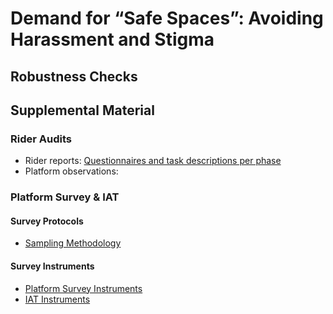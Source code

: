 # Demand for “Safe Spaces”: Avoiding Harassment and Stigma

## Robustness Checks

## Supplemental Material

### Rider Audits

- Rider reports: [Questionnaires and task descriptions per phase](https://github.com/worldbank/rio-safe-space/blob/master/Supplemental%20Material/Rider%20audits/Questionnaire.md)
- Platform observations: 

### Platform Survey & IAT

#### Survey Protocols
- [Sampling Methodology](https://github.com/worldbank/rio-safe-space/blob/master/Supplemental%20Material/Platform%20survey/Survey%20protocols/Sampling%20methodology.md)

#### Survey Instruments
- [Platform Survey Instruments](https://github.com/worldbank/rio-safe-space/tree/master/Supplemental%20Material/Platform%20survey/Survey%20instruments/Platform%20suvey%20questionnaire)
- [IAT Instruments](https://github.com/worldbank/rio-safe-space/blob/master/Supplemental%20Material/Platform%20survey/Survey%20instruments/IAT%20Instrument.md)


